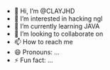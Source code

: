 - 👋 Hi, I’m @CLAYJHD
- 👀 I’m interested in hacking ngl
- 🌱 I’m currently learning JAVA
- 💞️ I’m looking to collaborate on 
- 📫 How to reach me 
- 😄 Pronouns: ...
- ⚡ Fun fact: ...

<!---
CLAYJHD/CLAYJHD is a ✨ special ✨ repository because its `README.md` (this file) appears on your GitHub profile.
You can click the Preview link to take a look at your changes.
--->
